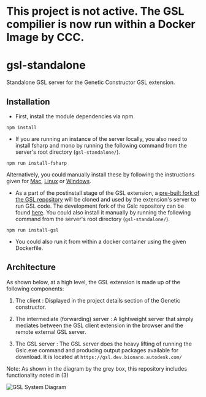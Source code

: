 # This project is not active. The GSL compilier is now run within a Docker Image by CCC.

# gsl-standalone

Standalone GSL server for the Genetic Constructor GSL extension.

## Installation 

* First, install the module dependencies via npm.

 ```npm install```

* If you are running an instance of the server locally, you also need to install fsharp and mono by running the following command from the server's root directory (```gsl-standalone/```). 

 ```npm run install-fsharp```

Alternatively, you could manually install these by following the instructions given for [Mac](http://fsharp.org/use/mac/), [Linux](http://fsharp.org/use/linux/) or [Windows](http://www.mono-project.com/download/#download-win).

* As a part of the postinstall stage of the GSL extension, a [pre-built fork of the GSL repository](https://github.com/autodesk-bionano/Gslc) will be cloned and used by the extension's server to run GSL code. The development fork of the Gslc repository can be found [here](https://github.com/autodesk-bionano/Gslc). You could also install it manually by running the following command from the server's root directory (```gsl-standalone/```). 

 ```npm run install-gsl```

* You could also run it from within a docker container using the given Dockerfile.


## Architecture

As shown below, at a high level, the GSL extension is made up of the following components:

1. The client : Displayed in the project details section of the Genetic constructor.

2. The intermediate (forwarding) server : A lightweight server that simply mediates between the GSL client extension in the browser and the remote external GSL server.

3. The GSL server : The GSL server does the heavy lifting of running the Gslc.exe command and producing output packages available for download. It is located at `https://gsl.dev.bionano.autodesk.com/`

Note: As shown in the diagram by the grey box, this repository includes functionality noted in (3)

![GSL System Diagram](https://cloud.githubusercontent.com/assets/7693347/20854727/1f8afc44-b8ab-11e6-8e9b-26504fd0d236.png)



